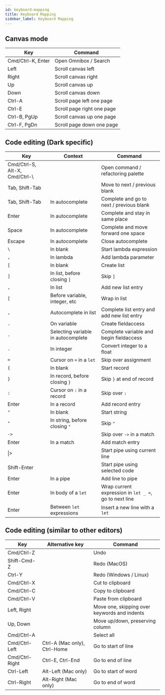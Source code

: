 ```yaml
---
id: keyboard-mapping
title: Keyboard Mapping
sidebar_label: Keyboard Mapping
---
```


## Canvas mode

| Key               | Command                    |
| ----------------- | -------------------------- |
| Cmd/Ctrl-K, Enter | Open Omnibox / Search      |
| Left              | Scroll canvas left         |
| Right             | Scroll canvas right        |
| Up                | Scroll canvas up           |
| Down              | Scroll canvas down         |
| Ctrl-A            | Scroll page left one page  |
| Ctrl-E            | Scroll page right one page |
| Ctrl-B, PgUp      | Scroll canvas up one page  |
| Ctrl-F, PgDn      | Scroll page down one page  |

## Code editing (Dark specific)

| Key                                      | Context                            | Command                                               |
| ---------------------------------------- | ---------------------------------- | ----------------------------------------------------- |
| Cmd/Ctrl-S, Alt-X, Cmd/Ctrl-\            |                                    | Open command / refactoring palette                    |
| Tab, Shift-Tab                           |                                    | Move to next / previous blank                         |
| Tab, Shift-Tab                           | In autocomplete                    | Complete and go to next / previous blank              |
| Enter                                    | In autocomplete                    | Complete and stay in same place                       |
| Space                                    | In autocomplete                    | Complete and move forward one space                   |
| Escape                                   | In autocomplete                    | Close autocomplete                                    |
| `\` | In blank | Start lambda expression |
| `,`                                      | In lambda                          | Add lambda parameter                                  |
| `[`                                      | In blank                           | Create list                                           |
| `]`                                      | In list, before closing `]`        | Skip `]`                                              |
| `,`                                      | In list                            | Add new list entry                                    |
| `[`                                      | Before variable, integer, etc      | Wrap in list                                          |
| `,`                                      | Autocomplete in list               | Complete list entry and add new list entry            |
| `.`                                      | On variable                        | Create fieldaccess                                    |
| `.`                                      | Selecting variable in autocomplete | Complete variable and begin fieldaccess               |
| `.`                                      | In integer                         | Convert integer to a float                            |
| `=`                                      | Cursor on `=` in a `let`           | Skip over assignment                                  |
| `{`                                      | In blank                           | Start record                                          |
| `}`                                      | In record, before closing `}`      | Skip `}` at end of record                             |
| `:`                                      | Cursor on `:` in a record          | Skip over `:`                                         |
| Enter                                    | In a record                        | Add record entry                                      |
| `"`                                      | In blank                           | Start string                                          |
| `"`                                      | In string, before closing `"`      | Skip `"`                                              |
| `->`                                     |                                    | Skip over `->` in a match                             |
| Enter                                    | In a match                         | Add match entry                                       |
| \|>                                      |                                    | Start pipe using current line                         |
| Shift-Enter                              |                                    | Start pipe using selected code                        |
| Enter                                    | In a pipe                          | Add line to pipe                                      |
| Enter                                    | In body of a `let`                 | Wrap current expression in `let _ =`, go to next line |
| Enter                                    | Between `let` expressions          | Insert a new line with a `let`                        |

## Code editing (similar to other editors)

| Key            | Alternative key              | Command                                      |
| -------------- | ---------------------------- | -------------------------------------------- |
| Cmd/Ctrl-Z     |                              | Undo                                         |
| Shift-Cmd-Z    |                              | Redo (MacOS)                                 |
| Ctrl-Y         |                              | Redo (Windows / Linux)                       |
| Cmd/Ctrl-X     |                              | Cut to clipboard                             |
| Cmd/Ctrl-C     |                              | Copy to clipboard                            |
| Cmd/Ctrl-V     |                              | Paste from clipboard                         |
| Left, Right    |                              | Move one, skipping over keywords and indents |
| Up, Down       |                              | Move up/down, preserving column              |
| Cmd/Ctrl-A     |                              | Select all                                   |
| Cmd/Ctrl-Left  | Ctrl-A (Mac only), Ctrl-Home | Go to start of line                          |
| Cmd/Ctrl-Right | Ctrl-E, Ctrl-End             | Go to end of line                            |
| Ctrl-Left      | Alt-Left (Mac only)          | Go to start of word                          |
| Ctrl-Right     | Alt-Right (Mac only)         | Go to end of word                            |
